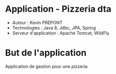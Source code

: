 # Application - Pizzeria dta

* Auteur : Kevin PREPONT
* Technologies : Java 8, Jdbc, JPA, Spring
* Serveur d'application : Apache Tomcat, WildFly


# But de l'application

<p>Application de gestion pour une pizzeria<p>
